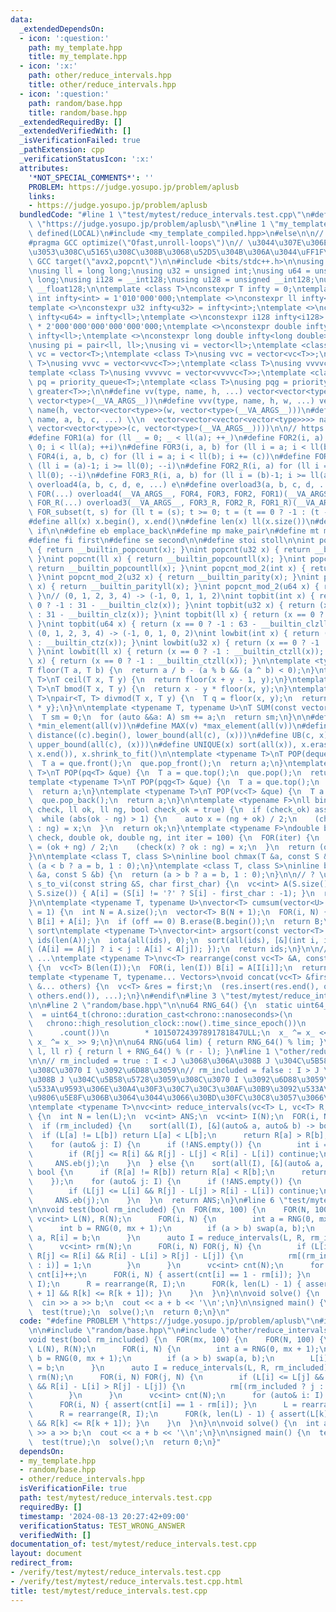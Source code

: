 ```yaml
---
data:
  _extendedDependsOn:
  - icon: ':question:'
    path: my_template.hpp
    title: my_template.hpp
  - icon: ':x:'
    path: other/reduce_intervals.hpp
    title: other/reduce_intervals.hpp
  - icon: ':question:'
    path: random/base.hpp
    title: random/base.hpp
  _extendedRequiredBy: []
  _extendedVerifiedWith: []
  _isVerificationFailed: true
  _pathExtension: cpp
  _verificationStatusIcon: ':x:'
  attributes:
    '*NOT_SPECIAL_COMMENTS*': ''
    PROBLEM: https://judge.yosupo.jp/problem/aplusb
    links:
    - https://judge.yosupo.jp/problem/aplusb
  bundledCode: "#line 1 \"test/mytest/reduce_intervals.test.cpp\"\n#define PROBLEM\
    \ \"https://judge.yosupo.jp/problem/aplusb\"\n#line 1 \"my_template.hpp\"\n#if\
    \ defined(LOCAL)\n#include <my_template_compiled.hpp>\n#else\n\n// https://codeforces.com/blog/entry/96344\n\
    #pragma GCC optimize(\"Ofast,unroll-loops\")\n// \u3044\u307E\u306E CF \u3060\u3068\
    \u3053\u308C\u5165\u308C\u308B\u3068\u52D5\u304B\u306A\u3044\uFF1F\n// #pragma\
    \ GCC target(\"avx2,popcnt\")\n\n#include <bits/stdc++.h>\n\nusing namespace std;\n\
    \nusing ll = long long;\nusing u32 = unsigned int;\nusing u64 = unsigned long\
    \ long;\nusing i128 = __int128;\nusing u128 = unsigned __int128;\nusing f128 =\
    \ __float128;\n\ntemplate <class T>\nconstexpr T infty = 0;\ntemplate <>\nconstexpr\
    \ int infty<int> = 1'010'000'000;\ntemplate <>\nconstexpr ll infty<ll> = 2'020'000'000'000'000'000;\n\
    template <>\nconstexpr u32 infty<u32> = infty<int>;\ntemplate <>\nconstexpr u64\
    \ infty<u64> = infty<ll>;\ntemplate <>\nconstexpr i128 infty<i128> = i128(infty<ll>)\
    \ * 2'000'000'000'000'000'000;\ntemplate <>\nconstexpr double infty<double> =\
    \ infty<ll>;\ntemplate <>\nconstexpr long double infty<long double> = infty<ll>;\n\
    \nusing pi = pair<ll, ll>;\nusing vi = vector<ll>;\ntemplate <class T>\nusing\
    \ vc = vector<T>;\ntemplate <class T>\nusing vvc = vector<vc<T>>;\ntemplate <class\
    \ T>\nusing vvvc = vector<vvc<T>>;\ntemplate <class T>\nusing vvvvc = vector<vvvc<T>>;\n\
    template <class T>\nusing vvvvvc = vector<vvvvc<T>>;\ntemplate <class T>\nusing\
    \ pq = priority_queue<T>;\ntemplate <class T>\nusing pqg = priority_queue<T, vector<T>,\
    \ greater<T>>;\n\n#define vv(type, name, h, ...) vector<vector<type>> name(h,\
    \ vector<type>(__VA_ARGS__))\n#define vvv(type, name, h, w, ...) vector<vector<vector<type>>>\
    \ name(h, vector<vector<type>>(w, vector<type>(__VA_ARGS__)))\n#define vvvv(type,\
    \ name, a, b, c, ...) \\\n  vector<vector<vector<vector<type>>>> name(a, vector<vector<vector<type>>>(b,\
    \ vector<vector<type>>(c, vector<type>(__VA_ARGS__))))\n\n// https://trap.jp/post/1224/\n\
    #define FOR1(a) for (ll _ = 0; _ < ll(a); ++_)\n#define FOR2(i, a) for (ll i =\
    \ 0; i < ll(a); ++i)\n#define FOR3(i, a, b) for (ll i = a; i < ll(b); ++i)\n#define\
    \ FOR4(i, a, b, c) for (ll i = a; i < ll(b); i += (c))\n#define FOR1_R(a) for\
    \ (ll i = (a)-1; i >= ll(0); --i)\n#define FOR2_R(i, a) for (ll i = (a)-1; i >=\
    \ ll(0); --i)\n#define FOR3_R(i, a, b) for (ll i = (b)-1; i >= ll(a); --i)\n#define\
    \ overload4(a, b, c, d, e, ...) e\n#define overload3(a, b, c, d, ...) d\n#define\
    \ FOR(...) overload4(__VA_ARGS__, FOR4, FOR3, FOR2, FOR1)(__VA_ARGS__)\n#define\
    \ FOR_R(...) overload3(__VA_ARGS__, FOR3_R, FOR2_R, FOR1_R)(__VA_ARGS__)\n\n#define\
    \ FOR_subset(t, s) for (ll t = (s); t >= 0; t = (t == 0 ? -1 : (t - 1) & (s)))\n\
    #define all(x) x.begin(), x.end()\n#define len(x) ll(x.size())\n#define elif else\
    \ if\n\n#define eb emplace_back\n#define mp make_pair\n#define mt make_tuple\n\
    #define fi first\n#define se second\n\n#define stoi stoll\n\nint popcnt(int x)\
    \ { return __builtin_popcount(x); }\nint popcnt(u32 x) { return __builtin_popcount(x);\
    \ }\nint popcnt(ll x) { return __builtin_popcountll(x); }\nint popcnt(u64 x) {\
    \ return __builtin_popcountll(x); }\nint popcnt_mod_2(int x) { return __builtin_parity(x);\
    \ }\nint popcnt_mod_2(u32 x) { return __builtin_parity(x); }\nint popcnt_mod_2(ll\
    \ x) { return __builtin_parityll(x); }\nint popcnt_mod_2(u64 x) { return __builtin_parityll(x);\
    \ }\n// (0, 1, 2, 3, 4) -> (-1, 0, 1, 1, 2)\nint topbit(int x) { return (x ==\
    \ 0 ? -1 : 31 - __builtin_clz(x)); }\nint topbit(u32 x) { return (x == 0 ? -1\
    \ : 31 - __builtin_clz(x)); }\nint topbit(ll x) { return (x == 0 ? -1 : 63 - __builtin_clzll(x));\
    \ }\nint topbit(u64 x) { return (x == 0 ? -1 : 63 - __builtin_clzll(x)); }\n//\
    \ (0, 1, 2, 3, 4) -> (-1, 0, 1, 0, 2)\nint lowbit(int x) { return (x == 0 ? -1\
    \ : __builtin_ctz(x)); }\nint lowbit(u32 x) { return (x == 0 ? -1 : __builtin_ctz(x));\
    \ }\nint lowbit(ll x) { return (x == 0 ? -1 : __builtin_ctzll(x)); }\nint lowbit(u64\
    \ x) { return (x == 0 ? -1 : __builtin_ctzll(x)); }\n\ntemplate <typename T>\n\
    T floor(T a, T b) {\n  return a / b - (a % b && (a ^ b) < 0);\n}\ntemplate <typename\
    \ T>\nT ceil(T x, T y) {\n  return floor(x + y - 1, y);\n}\ntemplate <typename\
    \ T>\nT bmod(T x, T y) {\n  return x - y * floor(x, y);\n}\ntemplate <typename\
    \ T>\npair<T, T> divmod(T x, T y) {\n  T q = floor(x, y);\n  return {q, x - q\
    \ * y};\n}\n\ntemplate <typename T, typename U>\nT SUM(const vector<U> &A) {\n\
    \  T sm = 0;\n  for (auto &&a: A) sm += a;\n  return sm;\n}\n\n#define MIN(v)\
    \ *min_element(all(v))\n#define MAX(v) *max_element(all(v))\n#define LB(c, x)\
    \ distance((c).begin(), lower_bound(all(c), (x)))\n#define UB(c, x) distance((c).begin(),\
    \ upper_bound(all(c), (x)))\n#define UNIQUE(x) sort(all(x)), x.erase(unique(all(x)),\
    \ x.end()), x.shrink_to_fit()\n\ntemplate <typename T>\nT POP(deque<T> &que) {\n\
    \  T a = que.front();\n  que.pop_front();\n  return a;\n}\ntemplate <typename\
    \ T>\nT POP(pq<T> &que) {\n  T a = que.top();\n  que.pop();\n  return a;\n}\n\
    template <typename T>\nT POP(pqg<T> &que) {\n  T a = que.top();\n  que.pop();\n\
    \  return a;\n}\ntemplate <typename T>\nT POP(vc<T> &que) {\n  T a = que.back();\n\
    \  que.pop_back();\n  return a;\n}\n\ntemplate <typename F>\nll binary_search(F\
    \ check, ll ok, ll ng, bool check_ok = true) {\n  if (check_ok) assert(check(ok));\n\
    \  while (abs(ok - ng) > 1) {\n    auto x = (ng + ok) / 2;\n    (check(x) ? ok\
    \ : ng) = x;\n  }\n  return ok;\n}\ntemplate <typename F>\ndouble binary_search_real(F\
    \ check, double ok, double ng, int iter = 100) {\n  FOR(iter) {\n    double x\
    \ = (ok + ng) / 2;\n    (check(x) ? ok : ng) = x;\n  }\n  return (ok + ng) / 2;\n\
    }\n\ntemplate <class T, class S>\ninline bool chmax(T &a, const S &b) {\n  return\
    \ (a < b ? a = b, 1 : 0);\n}\ntemplate <class T, class S>\ninline bool chmin(T\
    \ &a, const S &b) {\n  return (a > b ? a = b, 1 : 0);\n}\n\n// ? \u306F -1\nvc<int>\
    \ s_to_vi(const string &S, char first_char) {\n  vc<int> A(S.size());\n  FOR(i,\
    \ S.size()) { A[i] = (S[i] != '?' ? S[i] - first_char : -1); }\n  return A;\n\
    }\n\ntemplate <typename T, typename U>\nvector<T> cumsum(vector<U> &A, int off\
    \ = 1) {\n  int N = A.size();\n  vector<T> B(N + 1);\n  FOR(i, N) { B[i + 1] =\
    \ B[i] + A[i]; }\n  if (off == 0) B.erase(B.begin());\n  return B;\n}\n\n// stable\
    \ sort\ntemplate <typename T>\nvector<int> argsort(const vector<T> &A) {\n  vector<int>\
    \ ids(len(A));\n  iota(all(ids), 0);\n  sort(all(ids), [&](int i, int j) { return\
    \ (A[i] == A[j] ? i < j : A[i] < A[j]); });\n  return ids;\n}\n\n// A[I[0]], A[I[1]],\
    \ ...\ntemplate <typename T>\nvc<T> rearrange(const vc<T> &A, const vc<int> &I)\
    \ {\n  vc<T> B(len(I));\n  FOR(i, len(I)) B[i] = A[I[i]];\n  return B;\n}\n\n\
    template <typename T, typename... Vectors>\nvoid concat(vc<T> &first, const Vectors\
    \ &... others) {\n  vc<T> &res = first;\n  (res.insert(res.end(), others.begin(),\
    \ others.end()), ...);\n}\n#endif\n#line 3 \"test/mytest/reduce_intervals.test.cpp\"\
    \n\n#line 2 \"random/base.hpp\"\n\nu64 RNG_64() {\n  static uint64_t x_\n    \
    \  = uint64_t(chrono::duration_cast<chrono::nanoseconds>(\n                  \
    \   chrono::high_resolution_clock::now().time_since_epoch())\n               \
    \      .count())\n        * 10150724397891781847ULL;\n  x_ ^= x_ << 7;\n  return\
    \ x_ ^= x_ >> 9;\n}\n\nu64 RNG(u64 lim) { return RNG_64() % lim; }\n\nll RNG(ll\
    \ l, ll r) { return l + RNG_64() % (r - l); }\n#line 1 \"other/reduce_intervals.hpp\"\
    \n\n// rm_included = true : I < J \u3068\u306A\u308B J \u304C\u5B58\u5728\u3059\
    \u308C\u3070 I \u3092\u6D88\u3059\n// rm_included = false : I > J \u3068\u306A\
    \u308B J \u304C\u5B58\u5728\u3059\u308C\u3070 I \u3092\u6D88\u3059\n// \u6B8B\u3059\
    \u533A\u9593\u306E\u30A4\u30F3\u30C7\u30C3\u30AF\u30B9\u3092\u533A\u9593\u306E\
    \u9806\u5E8F\u306B\u3064\u3044\u3066\u30BD\u30FC\u30C8\u3057\u3066\u8FD4\u3059\
    \ntemplate <typename T>\nvc<int> reduce_intervals(vc<T> L, vc<T> R, bool rm_included)\
    \ {\n  int N = len(L);\n  vc<int> ANS;\n  vc<int> I(N);\n  FOR(i, N) I[i] = i;\n\
    \  if (rm_included) {\n    sort(all(I), [&](auto& a, auto& b) -> bool {\n    \
    \  if (L[a] != L[b]) return L[a] < L[b];\n      return R[a] > R[b];\n    });\n\
    \    for (auto& j: I) {\n      if (!ANS.empty()) {\n        int i = ANS.back();\n\
    \        if (R[j] <= R[i] && R[j] - L[j] < R[i] - L[i]) continue;\n      }\n \
    \     ANS.eb(j);\n    }\n  } else {\n    sort(all(I), [&](auto& a, auto& b) ->\
    \ bool {\n      if (R[a] != R[b]) return R[a] < R[b];\n      return L[a] > L[b];\n\
    \    });\n    for (auto& j: I) {\n      if (!ANS.empty()) {\n        int i = ANS.back();\n\
    \        if (L[j] <= L[i] && R[j] - L[j] > R[i] - L[i]) continue;\n      }\n \
    \     ANS.eb(j);\n    }\n  }\n  return ANS;\n}\n#line 6 \"test/mytest/reduce_intervals.test.cpp\"\
    \n\nvoid test(bool rm_included) {\n  FOR(mx, 100) {\n    FOR(N, 100) {\n     \
    \ vc<int> L(N), R(N);\n      FOR(i, N) {\n        int a = RNG(0, mx + 1);\n  \
    \      int b = RNG(0, mx + 1);\n        if (a > b) swap(a, b);\n        L[i] =\
    \ a, R[i] = b;\n      }\n      auto I = reduce_intervals(L, R, rm_included);\n\
    \      vc<int> rm(N);\n      FOR(i, N) FOR(j, N) {\n        if (L[i] <= L[j] &&\
    \ R[j] <= R[i] && R[i] - L[i] > R[j] - L[j]) {\n          rm[(rm_included ? j\
    \ : i)] = 1;\n        }\n      }\n      vc<int> cnt(N);\n      for (auto& i: I)\
    \ cnt[i]++;\n      FOR(i, N) { assert(cnt[i] == 1 - rm[i]); }\n      L = rearrange(L,\
    \ I);\n      R = rearrange(R, I);\n      FOR(k, len(L) - 1) { assert(L[k] <= L[k\
    \ + 1] && R[k] <= R[k + 1]); }\n    }\n  }\n}\n\nvoid solve() {\n  int a, b;\n\
    \  cin >> a >> b;\n  cout << a + b << '\\n';\n}\n\nsigned main() {\n  test(false);\n\
    \  test(true);\n  solve();\n  return 0;\n}\n"
  code: "#define PROBLEM \"https://judge.yosupo.jp/problem/aplusb\"\n#include \"my_template.hpp\"\
    \n\n#include \"random/base.hpp\"\n#include \"other/reduce_intervals.hpp\"\n\n\
    void test(bool rm_included) {\n  FOR(mx, 100) {\n    FOR(N, 100) {\n      vc<int>\
    \ L(N), R(N);\n      FOR(i, N) {\n        int a = RNG(0, mx + 1);\n        int\
    \ b = RNG(0, mx + 1);\n        if (a > b) swap(a, b);\n        L[i] = a, R[i]\
    \ = b;\n      }\n      auto I = reduce_intervals(L, R, rm_included);\n      vc<int>\
    \ rm(N);\n      FOR(i, N) FOR(j, N) {\n        if (L[i] <= L[j] && R[j] <= R[i]\
    \ && R[i] - L[i] > R[j] - L[j]) {\n          rm[(rm_included ? j : i)] = 1;\n\
    \        }\n      }\n      vc<int> cnt(N);\n      for (auto& i: I) cnt[i]++;\n\
    \      FOR(i, N) { assert(cnt[i] == 1 - rm[i]); }\n      L = rearrange(L, I);\n\
    \      R = rearrange(R, I);\n      FOR(k, len(L) - 1) { assert(L[k] <= L[k + 1]\
    \ && R[k] <= R[k + 1]); }\n    }\n  }\n}\n\nvoid solve() {\n  int a, b;\n  cin\
    \ >> a >> b;\n  cout << a + b << '\\n';\n}\n\nsigned main() {\n  test(false);\n\
    \  test(true);\n  solve();\n  return 0;\n}"
  dependsOn:
  - my_template.hpp
  - random/base.hpp
  - other/reduce_intervals.hpp
  isVerificationFile: true
  path: test/mytest/reduce_intervals.test.cpp
  requiredBy: []
  timestamp: '2024-08-13 20:27:42+09:00'
  verificationStatus: TEST_WRONG_ANSWER
  verifiedWith: []
documentation_of: test/mytest/reduce_intervals.test.cpp
layout: document
redirect_from:
- /verify/test/mytest/reduce_intervals.test.cpp
- /verify/test/mytest/reduce_intervals.test.cpp.html
title: test/mytest/reduce_intervals.test.cpp
---
```

